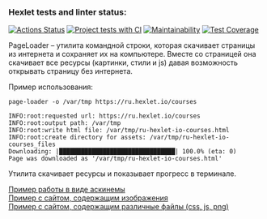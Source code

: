 ### Hexlet tests and linter status:
[![Actions Status](https://github.com/ReYaNOW/python-pytest-testing-project-79/workflows/hexlet-check/badge.svg)](https://github.com/ReYaNOW/python-pytest-testing-project-79/actions) [![Project tests with CI](https://github.com/ReYaNOW/python-pytest-testing-project-79/actions/workflows/action_tests.yml/badge.svg)](https://github.com/ReYaNOW/python-pytest-testing-project-79/actions/workflows/action_tests.yml) [![Maintainability](https://api.codeclimate.com/v1/badges/64e5429a22299fd89826/maintainability)](https://codeclimate.com/github/ReYaNOW/python-pytest-testing-project-79/maintainability) [![Test Coverage](https://api.codeclimate.com/v1/badges/64e5429a22299fd89826/test_coverage)](https://codeclimate.com/github/ReYaNOW/python-pytest-testing-project-79/test_coverage)  
  
PageLoader – утилита командной строки, которая скачивает страницы из интернета и сохраняет их на компьютере. Вместе со страницей она скачивает все ресурсы (картинки, стили и js) давая возможность открывать страницу без интернета.  
  
Пример использования:

    page-loader -o /var/tmp https://ru.hexlet.io/courses

    INFO:root:requested url: https://ru.hexlet.io/courses
    INFO:root:output path: /var/tmp
    INFO:root:write html file: /var/tmp/ru-hexlet-io-courses.html
    INFO:root:create directory for assets: /var/tmp/ru-hexlet-io-courses_files
    Downloading: |████████████████████████████████| 100.0% (eta: 0)
    Page was downloaded as '/var/tmp/ru-hexlet-io-courses.html'  

Утилита скачивает ресурсы и показывает прогресс в терминале.  

[Пример работы в виде аскинемы](https://asciinema.org/a/585102?autoplay=1)  
[Пример с сайтом, содержащим изображения](https://asciinema.org/a/585548?autoplay=1)  
[Пример с сайтом, содержащим различные файлы (css, js, png)](https://asciinema.org/a/585743?autoplay=1)


